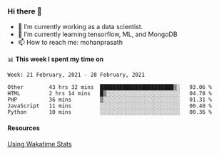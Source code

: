 ### Hi there 👋

- 🔭 I’m currently working as a data scientist.
- 🌱 I’m currently learning tensorflow, ML, and MongoDB
- 📫 How to reach me: mohanprasath

📊 **This week I spent my time on**
<!--START_SECTION:waka-->
```text
Week: 21 February, 2021 - 28 February, 2021

Other        43 hrs 32 mins  ███████████████████████▒░   93.06 % 
HTML         2 hrs 14 mins   █▒░░░░░░░░░░░░░░░░░░░░░░░   04.78 % 
PHP          36 mins         ▒░░░░░░░░░░░░░░░░░░░░░░░░   01.31 % 
JavaScript   11 mins         ░░░░░░░░░░░░░░░░░░░░░░░░░   00.40 % 
Python       10 mins         ░░░░░░░░░░░░░░░░░░░░░░░░░   00.36 % 
```
<!--END_SECTION:waka-->

#### Resources
[Using Wakatime Stats](https://github.com/marketplace/actions/waka-readme)
